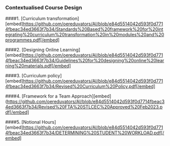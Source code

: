 ### Contextualised Course Design

####1. [Curriculum transformation][embed]https://github.com/oereduvators/AI/blob/e84d5514042d593f0d7714fbeac34ed3663f7b34/Standards%20Based%20framework%20for%20integrating%20curriculum%20transformation%20in%20modules%20and%20programmes.pdf[/embed]

####2. [Designing Online Learning][embed]https://github.com/oereduvators/AI/blob/e84d5514042d593f0d7714fbeac34ed3663f7b34/Guidelines%20for%20designing%20online%20learning%20materials.pdf[/embed]

####3. [Curriculum policy][embed]https://github.com/oereduvators/AI/blob/e84d5514042d593f0d7714fbeac34ed3663f7b34/Revised%20Curriculum%20Policy.pdf[/embed]

####4. [Framework for a Team Approach][embed](https://github.com/oereduvators/AI/blob/e84d5514042d593f0d7714fbeac34ed3663f7b34/Revised%20FTA%20STLCEC%20Approved%20Feb2023.pdf[/embed]

####5. [Notional Hours][embed]https://github.com/oereduvators/AI/blob/e84d5514042d593f0d7714fbeac34ed3663f7b34/DETERMINING%20STUDENT%20WORKLOAD.pdf[/embed]
